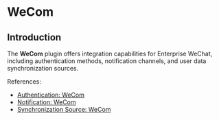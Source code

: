 # WeCom

<PluginInfo commercial="true" name="wecom"></PluginInfo>

## Introduction

The **WeCom** plugin offers integration capabilities for Enterprise WeChat, including authentication methods, notification channels, and user data synchronization sources.

References:

- [Authentication: WeCom](./auth.md)
- [Notification: WeCom](./notification.md)
- [Synchronization Source: WeCom](./user-data-sync.md)
